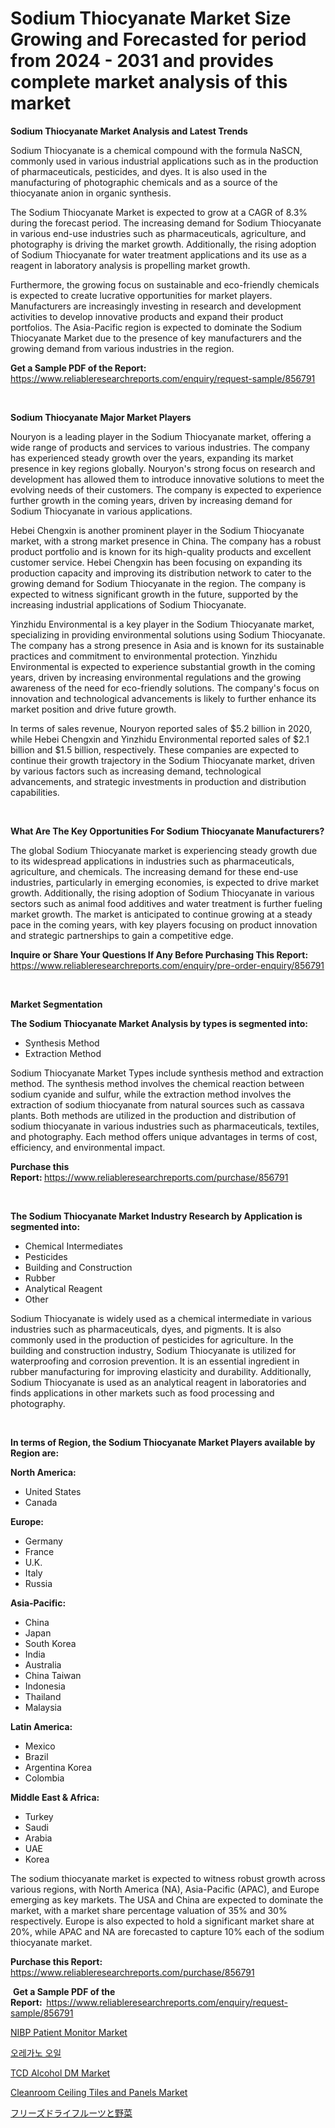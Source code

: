 <p><h1>Sodium Thiocyanate Market Size Growing and Forecasted for period from 2024 - 2031 and provides complete market analysis of this market</h1></p><p><strong>Sodium Thiocyanate Market Analysis and Latest Trends</strong></p>
<p><p>Sodium Thiocyanate is a chemical compound with the formula NaSCN, commonly used in various industrial applications such as in the production of pharmaceuticals, pesticides, and dyes. It is also used in the manufacturing of photographic chemicals and as a source of the thiocyanate anion in organic synthesis.</p><p>The Sodium Thiocyanate Market is expected to grow at a CAGR of 8.3% during the forecast period. The increasing demand for Sodium Thiocyanate in various end-use industries such as pharmaceuticals, agriculture, and photography is driving the market growth. Additionally, the rising adoption of Sodium Thiocyanate for water treatment applications and its use as a reagent in laboratory analysis is propelling market growth.</p><p>Furthermore, the growing focus on sustainable and eco-friendly chemicals is expected to create lucrative opportunities for market players. Manufacturers are increasingly investing in research and development activities to develop innovative products and expand their product portfolios. The Asia-Pacific region is expected to dominate the Sodium Thiocyanate Market due to the presence of key manufacturers and the growing demand from various industries in the region.</p></p>
<p><strong>Get a Sample PDF of the Report:&nbsp;</strong> <a href="https://www.reliableresearchreports.com/enquiry/request-sample/856791">https://www.reliableresearchreports.com/enquiry/request-sample/856791</a></p>
<p>&nbsp;</p>
<p><strong>Sodium Thiocyanate Major Market Players</strong></p>
<p><p>Nouryon is a leading player in the Sodium Thiocyanate market, offering a wide range of products and services to various industries. The company has experienced steady growth over the years, expanding its market presence in key regions globally. Nouryon's strong focus on research and development has allowed them to introduce innovative solutions to meet the evolving needs of their customers. The company is expected to experience further growth in the coming years, driven by increasing demand for Sodium Thiocyanate in various applications.</p><p>Hebei Chengxin is another prominent player in the Sodium Thiocyanate market, with a strong market presence in China. The company has a robust product portfolio and is known for its high-quality products and excellent customer service. Hebei Chengxin has been focusing on expanding its production capacity and improving its distribution network to cater to the growing demand for Sodium Thiocyanate in the region. The company is expected to witness significant growth in the future, supported by the increasing industrial applications of Sodium Thiocyanate.</p><p>Yinzhidu Environmental is a key player in the Sodium Thiocyanate market, specializing in providing environmental solutions using Sodium Thiocyanate. The company has a strong presence in Asia and is known for its sustainable practices and commitment to environmental protection. Yinzhidu Environmental is expected to experience substantial growth in the coming years, driven by increasing environmental regulations and the growing awareness of the need for eco-friendly solutions. The company's focus on innovation and technological advancements is likely to further enhance its market position and drive future growth.</p><p>In terms of sales revenue, Nouryon reported sales of $5.2 billion in 2020, while Hebei Chengxin and Yinzhidu Environmental reported sales of $2.1 billion and $1.5 billion, respectively. These companies are expected to continue their growth trajectory in the Sodium Thiocyanate market, driven by various factors such as increasing demand, technological advancements, and strategic investments in production and distribution capabilities.</p></p>
<p>&nbsp;</p>
<p><strong>What Are The Key Opportunities For Sodium Thiocyanate Manufacturers?</strong></p>
<p><p>The global Sodium Thiocyanate market is experiencing steady growth due to its widespread applications in industries such as pharmaceuticals, agriculture, and chemicals. The increasing demand for these end-use industries, particularly in emerging economies, is expected to drive market growth. Additionally, the rising adoption of Sodium Thiocyanate in various sectors such as animal food additives and water treatment is further fueling market growth. The market is anticipated to continue growing at a steady pace in the coming years, with key players focusing on product innovation and strategic partnerships to gain a competitive edge.</p></p>
<p><strong>Inquire or Share Your Questions If Any Before Purchasing This Report:</strong> <a href="https://www.reliableresearchreports.com/enquiry/pre-order-enquiry/856791">https://www.reliableresearchreports.com/enquiry/pre-order-enquiry/856791</a></p>
<p>&nbsp;</p>
<p><strong>Market Segmentation</strong></p>
<p><strong>The Sodium Thiocyanate Market Analysis by types is segmented into:</strong></p>
<p><ul><li>Synthesis Method</li><li>Extraction Method</li></ul></p>
<p><p>Sodium Thiocyanate Market Types include synthesis method and extraction method. The synthesis method involves the chemical reaction between sodium cyanide and sulfur, while the extraction method involves the extraction of sodium thiocyanate from natural sources such as cassava plants. Both methods are utilized in the production and distribution of sodium thiocyanate in various industries such as pharmaceuticals, textiles, and photography. Each method offers unique advantages in terms of cost, efficiency, and environmental impact.</p></p>
<p><strong>Purchase this Report:&nbsp;</strong><a href="https://www.reliableresearchreports.com/purchase/856791">https://www.reliableresearchreports.com/purchase/856791</a></p>
<p>&nbsp;</p>
<p><strong>The Sodium Thiocyanate Market Industry Research by Application is segmented into:</strong></p>
<p><ul><li>Chemical Intermediates</li><li>Pesticides</li><li>Building and Construction</li><li>Rubber</li><li>Analytical Reagent</li><li>Other</li></ul></p>
<p><p>Sodium Thiocyanate is widely used as a chemical intermediate in various industries such as pharmaceuticals, dyes, and pigments. It is also commonly used in the production of pesticides for agriculture. In the building and construction industry, Sodium Thiocyanate is utilized for waterproofing and corrosion prevention. It is an essential ingredient in rubber manufacturing for improving elasticity and durability. Additionally, Sodium Thiocyanate is used as an analytical reagent in laboratories and finds applications in other markets such as food processing and photography.</p></p>
<p>&nbsp;</p>
<p><strong>In terms of Region, the Sodium Thiocyanate Market Players available by Region are:</strong></p>
<p>
    <p> <strong> North America: </strong>
        <ul>
            <li>United States</li>
            <li>Canada</li>
        </ul>
        </p> 
    <p> <strong> Europe: </strong>
        <ul>
            <li>Germany</li>
            <li>France</li>
            <li>U.K.</li>
            <li>Italy</li>
            <li>Russia</li>
        </ul>
        </p> 
    <p> <strong> Asia-Pacific: </strong>
        <ul>
            <li>China</li>
            <li>Japan</li>
            <li>South Korea</li>
            <li>India</li>
            <li>Australia</li>
            <li>China Taiwan</li>
            <li>Indonesia</li>
            <li>Thailand</li>
            <li>Malaysia</li>
        </ul>
        </p> 
    <p> <strong> Latin America: </strong>
        <ul>
            <li>Mexico</li>
            <li>Brazil</li>
            <li>Argentina Korea</li>
            <li>Colombia</li>
        </ul>
        </p> 
    <p> <strong> Middle East & Africa: </strong>
        <ul>
            <li>Turkey</li>
            <li>Saudi</li>
            <li>Arabia</li>
            <li>UAE</li>
            <li>Korea</li>
        </ul>
    </p>
    </p>
<p><p>The sodium thiocyanate market is expected to witness robust growth across various regions, with North America (NA), Asia-Pacific (APAC), and Europe emerging as key markets. The USA and China are expected to dominate the market, with a market share percentage valuation of 35% and 30% respectively. Europe is also expected to hold a significant market share at 20%, while APAC and NA are forecasted to capture 10% each of the sodium thiocyanate market.</p></p>
<p><strong>Purchase this Report: </strong><a href="https://www.reliableresearchreports.com/purchase/856791">https://www.reliableresearchreports.com/purchase/856791</a></p>
<p>&nbsp;<strong>Get a Sample PDF of the Report:&nbsp;&nbsp;</strong><a href="https://www.reliableresearchreports.com/enquiry/request-sample/856791">https://www.reliableresearchreports.com/enquiry/request-sample/856791</a></p>
<p><strong></strong></p>
<p><p><a href="https://view.publitas.com/reportprime-1/nibp-patient-monitor-market-centers-on-aspects-such-as-market-growth-market-share-market-opportunity-and-projected-forecasts-spanning-from-2023-to-2030/">NIBP Patient Monitor Market</a></p><p><a href="https://github.com/bunxhcci35271755/Market-Research-Report-List-1/blob/main/7204315191314.md">오레가노 오일</a></p><p><a href="https://github.com/derrinmiltonellis35gcl/Market-Research-Report-List-1/blob/main/tcd-alcohol-dm-market.md">TCD Alcohol DM Market</a></p><p><a href="https://forested-sushi-9b0.notion.site/Cleanroom-Ceiling-Tiles-and-Panels-Market-Size-Growing-and-Forecasted-for-period-from-2024-2031-an-5c6ee2f668b8403e84e2e9fac3949474">Cleanroom Ceiling Tiles and Panels Market</a></p><p><a href="https://github.com/efcvopdgkdx128/Market-Research-Report-List-1/blob/main/3028341191469.md">フリーズドライフルーツと野菜</a></p></p>